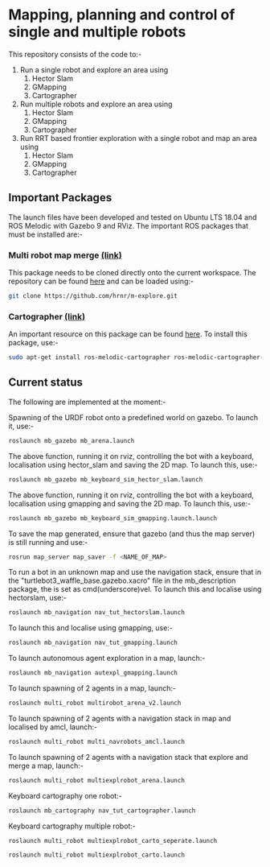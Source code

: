 # Mapping, planning and control of single and multiple robots

This repository consists of the code to:-

1. Run a single robot and explore an area using 
	1.	Hector Slam
	2. GMapping
	3. Cartographer
2. Run multiple robots and explore an area using 
	1. Hector Slam
	2. GMapping
	3. Cartographer
3. Run RRT based frontier exploration with a single robot and map an area using 
	1. Hector Slam
	2. GMapping
	3. Cartographer

## Important Packages
The launch files have been developed and tested on Ubuntu LTS 18.04 and ROS Melodic with Gazebo 9 and RViz. The important ROS packages that must be installed are:-

### Multi robot map merge [(link)](http://wiki.ros.org/multirobot_map_merge)
This package needs to be cloned directly onto the current workspace. The repository can be found [here](https://github.com/hrnr/m-explore) and can be loaded using:-
```bash
git clone https://github.com/hrnr/m-explore.git
```
### Cartographer [(link)](http://wiki.ros.org/cartographer)
An important resource on this package can be found [here](https://ouster.com/blog/building-maps-using-google-cartographer-and-the-os1-lidar-sensor/). To install this package, use:-
```bash
sudo apt-get install ros-melodic-cartographer ros-melodic-cartographer-ros ros-melodic-cartographer-ros-msgs ros-melodic-cartographer-rviz
```

## Current status
The following are implemented at the moment:-

Spawning of the URDF robot onto a predefined world on gazebo. To launch it, use:-
```bash
roslaunch mb_gazebo mb_arena.launch
```

The above function, running it on rviz, controlling the bot with a keyboard, localisation using hector_slam and saving the 2D map. To launch this, use:- 
```bash
roslaunch mb_gazebo mb_keyboard_sim_hector_slam.launch
``` 

The above function, running it on rviz, controlling the bot with a keyboard, localisation using gmapping and saving the 2D map. To launch this, use:- 
```bash
roslaunch mb_gazebo mb_keyboard_sim_gmapping.launch.launch
```

To save the map generated, ensure that gazebo (and thus the map server) is still running and use:-
```bash
rosrun map_server map_saver -f <NAME_OF_MAP>
```

To run a bot in an unknown map and use the navigation stack, ensure that in the "turtlebot3_waffle_base.gazebo.xacro" file in the mb_description package, the <commandTopic> is set as cmd(underscore)vel. To launch this and localise using hectorslam, use:-
```bash 
roslaunch mb_navigation nav_tut_hectorslam.launch
```

To launch this and localise using gmapping, use:-
```bash 
roslaunch mb_navigation nav_tut_gmapping.launch
```

To launch autonomous agent exploration in a map, launch:- 
```bash
roslaunch mb_navigation autexpl_gmapping.launch
```

To launch spawning of 2 agents in a map, launch:- 
```bash
roslaunch multi_robot multirobot_arena_v2.launch
```

To launch spawning of 2 agents with a navigation stack in map and localised by amcl, launch:- 
```bash
roslaunch multi_robot multi_navrobots_amcl.launch
```

To launch spawning of 2 agents with a navigation stack that explore and merge a map, launch:- 
```bash
roslaunch multi_robot multiexplrobot_arena.launch
```

Keyboard cartography one robot:- 
```bash
roslaunch mb_cartography nav_tut_cartographer.launch
```

Keyboard cartography multiple robot:- 
```bash
roslaunch multi_robot multiexplrobot_carto_seperate.launch
```
```bash
roslaunch multi_robot multiexplrobot_carto.launch
```


